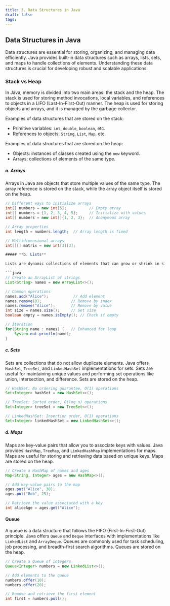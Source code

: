```yaml
---
title: 3. Data Structures in Java
draft: false
tags:
---
```

 
## Data Structures in Java

Data structures are essential for storing, organizing, and managing data efficiently. Java provides built-in data structures such as arrays, lists, sets, and maps to handle collections of elements. Understanding these data structures is crucial for developing robust and scalable applications.

### Stack vs Heap

In Java, memory is divided into two main areas: the stack and the heap. The stack is used for storing method invocations, local variables, and references to objects in a LIFO (Last-In-First-Out) manner. The heap is used for storing objects and arrays, and it is managed by the garbage collector.

Examples of data structures that are stored on the stack:
- Primitive variables: `int`, `double`, `boolean`, etc.
- References to objects: `String`, `List`, `Map`, etc.

Examples of data structures that are stored on the heap:
- Objects: instances of classes created using the `new` keyword.
- Arrays: collections of elements of the same type.

##### **a. Arrays**
Arrays in Java are objects that store multiple values of the same type. The array reference is stored on the stack, while the array object itself is stored on the heap.

```java
// Different ways to initialize arrays
int[] numbers = new int[5];          // Empty array
int[] numbers = {1, 2, 3, 4, 5};     // Initialize with values
int[] numbers = new int[]{1, 2, 3};  // Anonymous array

// Array properties
int length = numbers.length;  // Array length is fixed

// Multidimensional arrays
int[][] matrix = new int[3][3];

##### **b. Lists**

Lists are dynamic collections of elements that can grow or shrink in size. Java provides several list implementations, such as `ArrayList` and `LinkedList`. Lists allow you to add, remove, and access elements based on their index. Lists are useful when you need to store a collection of elements that can change in size. Lists are stored on the heap.

```java
// Create an ArrayList of strings
List<String> names = new ArrayList<>();

// Common operations
names.add("Alice");           // Add element
names.remove(0);             // Remove by index
names.remove("Alice");       // Remove by value
int size = names.size();     // Get size
boolean empty = names.isEmpty(); // Check if empty

// Iteration
for(String name : names) {   // Enhanced for loop
    System.out.println(name);
}
```

##### **c. Sets**

Sets are collections that do not allow duplicate elements. Java offers `HashSet`, `TreeSet`, and `LinkedHashSet` implementations for sets. Sets are useful for maintaining unique values and performing set operations like union, intersection, and difference. Sets are stored on the heap.

```java
// HashSet: No ordering guarantee, O(1) operations
Set<Integer> hashSet = new HashSet<>();

// TreeSet: Sorted order, O(log n) operations
Set<Integer> treeSet = new TreeSet<>();

// LinkedHashSet: Insertion order, O(1) operations
Set<Integer> linkedHashSet = new LinkedHashSet<>();
```

##### **d. Maps**

Maps are key-value pairs that allow you to associate keys with values. Java provides `HashMap`, `TreeMap`, and `LinkedHashMap` implementations for maps. Maps are useful for storing and retrieving data based on unique keys. Maps are stored on the heap.

```java
// Create a HashMap of names and ages
Map<String, Integer> ages = new HashMap<>();

// Add key-value pairs to the map
ages.put("Alice", 30);
ages.put("Bob", 25);

// Retrieve the value associated with a key
int aliceAge = ages.get("Alice");
```

#### Queue

A queue is a data structure that follows the FIFO (First-In-First-Out) principle. Java offers `Queue` and `Deque` interfaces with implementations like `LinkedList` and `ArrayDeque`. Queues are commonly used for task scheduling, job processing, and breadth-first search algorithms. Queues are stored on the heap.

```java
// Create a Queue of integers
Queue<Integer> numbers = new LinkedList<>();

// Add elements to the queue
numbers.offer(10);
numbers.offer(20);

// Remove and retrieve the first element
int first = numbers.poll();
```
